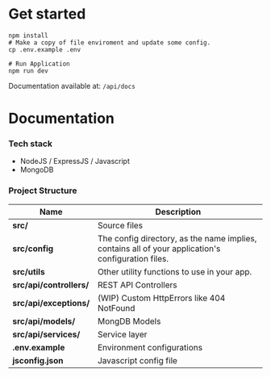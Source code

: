 # Get started

```ssh
npm install
# Make a copy of file enviroment and update some config.
cp .env.example .env

# Run Application
npm run dev
```

Documentation available at: `/api/docs`

# Documentation

### Tech stack

-   NodeJS / ExpressJS / Javascript
-   MongoDB

### Project Structure

| Name                     | Description                                                                                        |
| ------------------------ | -------------------------------------------------------------------------------------------------- |
| **src/**                 | Source files                                                                                       |
| **src/config**           | The config directory, as the name implies, contains all of your application's configuration files. |
| **src/utils**            | Other utility functions to use in your app.                                                        |
| **src/api/controllers/** | REST API Controllers                                                                               |
| **src/api/exceptions/**  | (WIP) Custom HttpErrors like 404 NotFound                                                          |
| **src/api/models/**      | MongDB Models                                                                                      |
| **src/api/services/**    | Service layer                                                                                      |
| **.env.example**         | Environment configurations                                                                         |
| **jsconfig.json**        | Javascript config file                                                                             |
